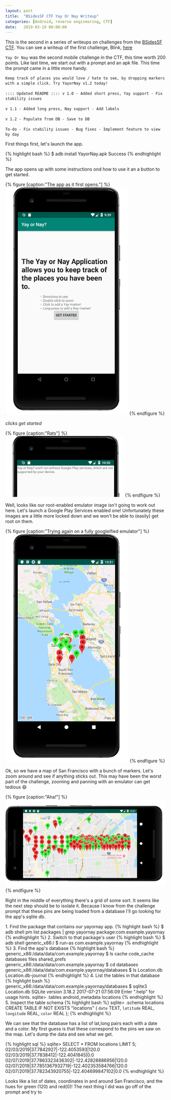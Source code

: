 ```yaml
---
layout: post
title:  "BSidesSF CTF Yay Or Nay Writeup"
categories: [Android, reverse engineering, CTF]
date:   2019-03-19 00:00:00
---
```


This is the second in a series of writeups on challenges from the [BSidesSF CTF](https://bsidessf.net). You can see a writeup of the first challenge, Blink, [here](/articles/2019-03/bsides-blink)

`Yay Or Nay` was the second mobile challenge in the CTF, this time worth 200 points. Like last time, we start out with a prompt and an apk file. This time the prompt came in a little more handy.

```
Keep track of places you would love / hate to see, by dropping markers with a simple click. Try YayorNay v1.2 today!

:::: Updated README :::: v 1.0 - Added short press, Yay support - Fix stability issues

v 1.1 - Added long press, Nay support - Add labels

v 1.2 - Populate from DB - Save to DB

To-do - Fix stability issues - Bug fixes - Implement feature to view by day
```

First things first, let's launch the app.

{% highlight bash %}
$ adb install YayorNay.apk
Success
{% endhighlight %}

The app opens up with some instructions ond how to use it an a button to get started.

{% figure [caption:"The app as it first opens."] %}
![YayOrNay MainActivity screenshot](/img/yayornay-main.png)
{% endfigure %}

*clicks get started*

{% figure [caption:"Rats"] %}
![YayOrNay blocked screenshot](/img/yayornay-stuck.png)
{% endfigure %}

Well, looks like our root-enabled emulator image isn't going to work out here. Let's launch a Google Play Services enabled one! Unfortunately these images are a little more locked down and we won't be able to (easily) get root on them.

{% figure [caption:"Trying again on a fully googleified emulator"] %}
![YayOrNay map screenshot](/img/first-map.png)
{% endfigure %}

Ok, so we have a map of San Francisco with a bunch of markers. Let's zoom around and see if anything sticks out. This may have been the worst part of the challenge, zooming and panning with an emulator can get tedious 😄

{% figure [caption:"Aha!"] %}
![YayOrNay map screenshot](/img/grid.png)
{% endfigure %}

Right in the middle of everything there's a grid of some sort. It seems like the next step should be to isolate it. Because I know from the challenge prompt that these pins are being loaded from a database I'll go looking for the app's sqlite db.

1\. Find the package that contains our yayornay app.
{% highlight bash %}
$ adb shell pm list packages | grep yayornay
package:com.example.yayornay
{% endhighlight %}
2\. Switch to that package's user
{% highlight bash %}
$ adb shell
generic_x86:/ $ run-as com.example.yayornay
{% endhighlight %}
3\. Find the app's database
{% highlight bash %}
generic_x86:/data/data/com.example.yayornay $ ls
cache  code_cache  databases  files  shared_prefs
generic_x86:/data/data/com.example.yayornay $ cd databases
generic_x86:/data/data/com.example.yayornay/databases $ ls
Location.db  Location.db-journal
{% endhighlight %}
4\. List the tables in that database
{% highlight bash %}
generic_x86:/data/data/com.example.yayornay/databases $ sqlite3 Location.db
SQLite version 3.18.2 2017-07-21 07:56:09
Enter ".help" for usage hints.
sqlite> .tables
android_metadata  locations
{% endhighlight %}
5\. Inspect the table schema
{% highlight bash %}
sqlite> .schema locations
CREATE TABLE IF NOT EXISTS "locations" (
	`date`	TEXT,
	`latitude`	REAL,
	`longitude`	REAL,
	`color`	REAL
);
{% endhighlight %}

We can see that the database has a list of lat,long pairs each with a date and a color. My first guess is that these correspond to the pins we saw on the map. Let's dump the data and see what we get.

{% highlight sql %}
sqlite> SELECT * FROM locations LIMIT 5;
02/03/2019|37.7842927|-122.4053593|120.0
02/03/2019|37.7838412|-122.4041845|0.0
02/07/2019|37.7863323436302|-122.42828886956|120.0
02/07/2019|37.7851367932719|-122.402353584766|120.0
02/07/2019|37.782343920755|-122.404699847102|0.0
{% endhighlight %}

Looks like a list of dates, coordinates in and around San Francisco, and the hues for green (120) and red(0)! The next thing I did was go off of the prompt and try to 
